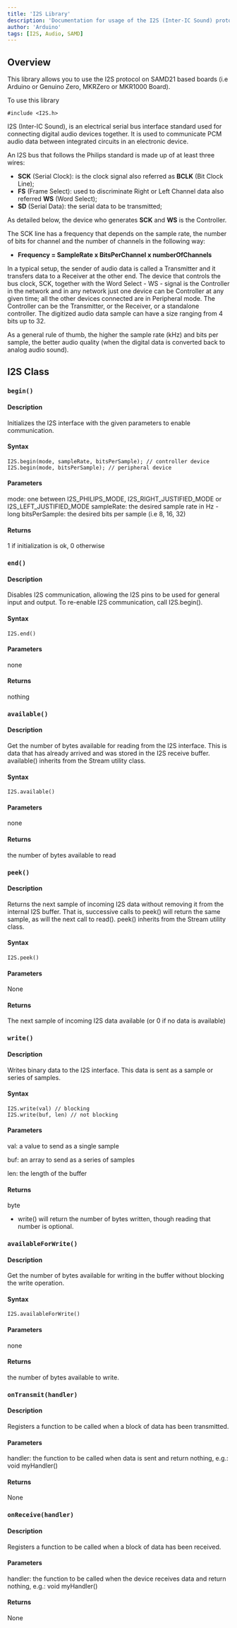 ```yaml
---
title: 'I2S Library'
description: 'Documentation for usage of the I2S (Inter-IC Sound) protocol on SAMD21 boards.'
author: 'Arduino'
tags: [I2S, Audio, SAMD]
---
```


## Overview

This library allows you to use the I2S protocol on SAMD21 based boards (i.e Arduino or Genuino Zero, MKRZero or MKR1000 Board).

To use this library

```
#include <I2S.h>
```

I2S (Inter-IC Sound), is an electrical serial bus interface standard used for connecting digital audio devices together. It is used to communicate PCM audio data between integrated circuits in an electronic device.

An I2S bus that follows the Philips standard is made up of at least three wires:

- **SCK** (Serial Clock): is the clock signal also referred as **BCLK** (Bit Clock Line);
- **FS** (Frame Select): used to discriminate Right or Left Channel data also referred **WS** (Word Select);
- **SD** (Serial Data): the serial data to be transmitted;

As detailed below, the device who generates **SCK** and **WS** is the Controller.

The SCK line has a frequency that depends on the sample rate, the number of bits for channel and the number of channels in the following way:

- **Frequency = SampleRate x BitsPerChannel x numberOfChannels**

In a typical setup, the sender of audio data is called a Transmitter and it transfers data to a Receiver at the other end. The device that controls the bus clock, SCK, together with the Word Select - WS - signal is the Controller in the network and in any network just one device can be Controller at any given time; all the other devices connected are in Peripheral mode. The Controller can be the Transmitter, or the Receiver, or a standalone controller. The digitized audio data sample can have a size ranging from 4 bits up to 32.

As a general rule of thumb, the higher the sample rate (kHz) and bits per sample, the better audio quality (when the digital data is converted back to analog audio sound).

## I2S Class

### `begin()`

#### Description
Initializes the I2S interface with the given parameters to enable communication.

#### Syntax

```
I2S.begin(mode, sampleRate, bitsPerSample); // controller device
I2S.begin(mode, bitsPerSample); // peripheral device

```

#### Parameters
mode: one between I2S_PHILIPS_MODE, I2S_RIGHT_JUSTIFIED_MODE or I2S_LEFT_JUSTIFIED_MODE
sampleRate: the desired sample rate in Hz - long
bitsPerSample: the desired bits per sample (i.e 8, 16, 32)

#### Returns
1 if initialization is ok, 0 otherwise

### `end()`

#### Description
Disables I2S communication, allowing the I2S pins to be used for general input and output. To re-enable I2S communication, call I2S.begin().

#### Syntax

```
I2S.end()

```

#### Parameters
none

#### Returns
nothing

### `available()`

#### Description
Get the number of bytes available for reading from the I2S interface. This is data that has already arrived and was stored in the I2S receive buffer. available() inherits from the Stream utility class.

#### Syntax

```
I2S.available()

```

#### Parameters
none

#### Returns
the number of bytes available to read

### `peek()`

#### Description
Returns the next sample of incoming I2S data without removing it from the internal I2S buffer. That is, successive calls to peek() will return the same sample, as will the next call to read(). peek() inherits from the Stream utility class.

#### Syntax

```
I2S.peek()

```

#### Parameters
None

#### Returns
The next sample of incoming I2S data available (or 0 if no data is available)

### `write()`

#### Description
Writes binary data to the I2S interface. This data is sent as a sample or series of samples.

#### Syntax

```
I2S.write(val) // blocking
I2S.write(buf, len) // not blocking

```

#### Parameters
val: a value to send as a single sample

buf: an array to send as a series of samples

len: the length of the buffer

#### Returns
byte 
- write() will return the number of bytes written, though reading that number is optional.

### `availableForWrite()`

#### Description
Get the number of bytes available for writing in the buffer without blocking the write operation.

#### Syntax

```
I2S.availableForWrite()

```

#### Parameters
none

#### Returns
the number of bytes available to write.

### `onTransmit(handler)`

#### Description
Registers a function to be called when a block of data has been transmitted.

#### Parameters
handler: the function to be called when data is sent and return nothing, e.g.: void myHandler()

#### Returns
None

### `onReceive(handler)`

#### Description
Registers a function to be called when a block of data has been received.

#### Parameters
handler: the function to be called when the device receives data and return nothing, e.g.: void myHandler()

#### Returns
None

